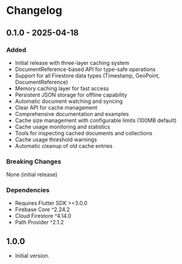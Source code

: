 # Changelog

## 0.1.0 - 2025-04-18

### Added

- Initial release with three-layer caching system
- DocumentReference-based API for type-safe operations
- Support for all Firestore data types (Timestamp, GeoPoint, DocumentReference)
- Memory caching layer for fast access
- Persistent JSON storage for offline capability
- Automatic document watching and syncing
- Clear API for cache management
- Comprehensive documentation and examples
- Cache size management with configurable limits (100MB default)
- Cache usage monitoring and statistics
- Tools for inspecting cached documents and collections
- Cache usage threshold warnings
- Automatic cleanup of old cache entries

### Breaking Changes

None (initial release)

### Dependencies

- Requires Flutter SDK >=3.0.0
- Firebase Core ^2.24.2
- Cloud Firestore ^4.14.0
- Path Provider ^2.1.2

## 1.0.0

- Initial version.

